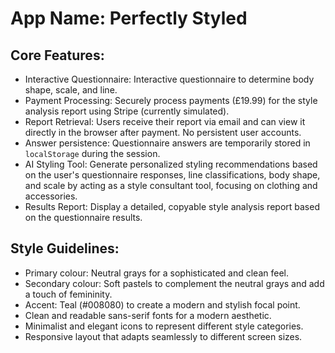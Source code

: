 # **App Name**: Perfectly Styled

## Core Features:

- Interactive Questionnaire: Interactive questionnaire to determine body shape, scale, and line.
- Payment Processing: Securely process payments (£19.99) for the style analysis report using Stripe (currently simulated).
- Report Retrieval: Users receive their report via email and can view it directly in the browser after payment. No persistent user accounts.
- Answer persistence: Questionnaire answers are temporarily stored in `localStorage` during the session.
- AI Styling Tool: Generate personalized styling recommendations based on the user's questionnaire responses, line classifications, body shape, and scale by acting as a style consultant tool, focusing on clothing and accessories.
- Results Report: Display a detailed, copyable style analysis report based on the questionnaire results.

## Style Guidelines:

- Primary colour: Neutral grays for a sophisticated and clean feel.
- Secondary colour: Soft pastels to complement the neutral grays and add a touch of femininity.
- Accent: Teal (#008080) to create a modern and stylish focal point.
- Clean and readable sans-serif fonts for a modern aesthetic.
- Minimalist and elegant icons to represent different style categories.
- Responsive layout that adapts seamlessly to different screen sizes.
